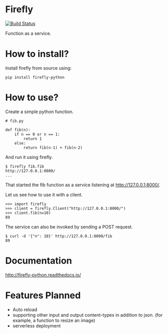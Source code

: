 # Firefly

[![Build Status](https://travis-ci.org/rorodata/firefly.svg?branch=master)](https://travis-ci.org/rorodata/firefly)

Function as a service.

# How to install?

Install firefly from source using:

	pip install firefly-python

# How to use?

Create a simple python function.

	# fib.py

	def fib(n):
		if n == 0 or n == 1:
			return 1
		else:
			return fib(n-1) + fib(n-2)

And run it using firefly.

	$ firefly fib.fib
	http://127.0.0.1:8000/
	...

That started the fib function as a service listening at <http://127.0.0.1:8000/>.

Let us see how to use it with a client.

	>>> import firefly
	>>> client = firefly.Client("http://127.0.0.1:8000/")
	>>> client.fib(n=10)
	89

The service can also be invoked by sending a POST request.

	$ curl -d '{"n": 10}' http://127.0.0.1:8000/fib
	89

# Documentation

<http://firefly-python.readthedocs.io/>

# Features Planned

* Auto reload
* supporting other input and output content-types in addition to json. (for example, a function to resize an image)
* serverless deployment
